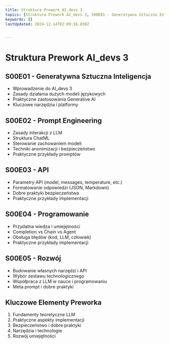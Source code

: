 ```yaml
---
title: Struktura Prework AI_devs 3
topics: [Struktura Prework AI_devs 3, S00E01 - Generatywna Sztuczna Inteligencja, S00E02 - Prompt Engineering, S00E03 - API, S00E04 - Programowanie, S00E05 - Rozwój, Kluczowe Elementy Preworka]
keywords: []
lastUpdated: 2024-12-14T02:09:16.830Z


---
```


# Struktura Prework AI_devs 3

## S00E01 - Generatywna Sztuczna Inteligencja
- Wprowadzenie do AI_devs 3
- Zasady działania dużych modeli językowych
- Praktyczne zastosowania Generative AI
- Kluczowe narzędzia i platformy

## S00E02 - Prompt Engineering
- Zasady interakcji z LLM
- Struktura ChatML
- Sterowanie zachowaniem modeli
- Techniki anonimizacji i bezpieczeństwo
- Praktyczne przykłady promptów

## S00E03 - API
- Parametry API (model, messages, temperature, etc.)
- Formatowanie odpowiedzi (JSON, Markdown)
- Dobre praktyki bezpieczeństwa
- Praktyczne przykłady implementacji

## S00E04 - Programowanie
- Przydatna wiedza i umiejętności
- Completion vs Chain vs Agent
- Obsługa błędów (kod, LLM, człowiek)
- Praktyczne przykłady implementacji

## S00E05 - Rozwój
- Budowanie własnych narzędzi i API
- Wybór zestawu technologicznego
- Współpraca z LLM w nauce i programowaniu
- Meta prompt i dobre praktyki

## Kluczowe Elementy Preworka
1. Fundamenty teoretyczne LLM
2. Praktyczne aspekty implementacji
3. Bezpieczeństwo i dobre praktyki
4. Narzędzia i technologie
5. Rozwój umiejętności 